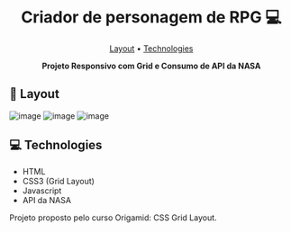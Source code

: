 
<h1 align="center" style="font-weight: bold;">Criador de personagem de RPG 💻</h1>

<p align="center">
 <a href="#layout">Layout</a> •
 <a href="#tech">Technologies</a>  
</p>

<p align="center">
    <b>Projeto Responsivo com Grid e Consumo de API da NASA</b>
</p>


<h2 id="layout">🎨 Layout</h2>

<p align="center">

   ![image](https://github.com/user-attachments/assets/97ffa528-f881-424a-97db-6617690a1ac6)
   ![image](https://github.com/user-attachments/assets/888f9436-c7ce-49d3-a67d-07589a768d20)
   ![image](https://github.com/user-attachments/assets/f1408caf-f416-4ac4-8c58-080a9c725418)
</p>

<h2 id="technologies">💻 Technologies</h2>
<ul>
 <li>HTML</li>
 <li>CSS3 (Grid Layout)</li>
 <li>Javascript</li>
 <li>API da NASA</li>
</ul>







<p>Projeto proposto pelo curso Origamid: CSS Grid Layout.</p>

